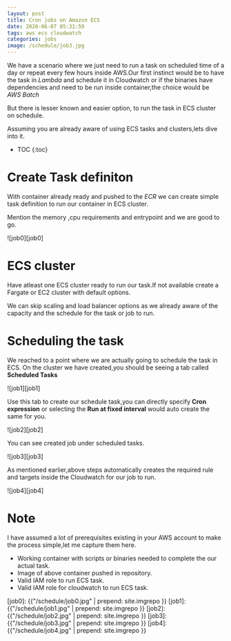 ```yaml
---
layout: post
title: Cron jobs on Amazon ECS
date: 2020-06-07 05:31:59
tags: aws ecs cloudwatch
categories: jobs
image: /schedule/job3.jpg
---
```


We have a scenario where we just need to run a task on scheduled time of a day or repeat every few hours inside AWS.Our first instinct would be to have the task in *Lambda* and schedule it in Cloudwatch or if the binaries have dependencies and need to be run inside container,the choice would be *AWS Batch*

But there is lesser known and easier option, to run the task in ECS cluster on schedule.

Assuming you are already aware of using ECS tasks and clusters,lets dive into it.

* TOC 
{:toc}


# Create Task definiton

With container already ready and pushed to the *ECR* we can create simple task definition to run our container in ECS cluster.

Mention the memory ,cpu requirements and entrypoint and we are good to go.
 

![job0][job0]


# ECS cluster

Have atleast one ECS cluster ready to run our task.If not available create a Fargate or EC2 cluster with default options.

We can skip scaling and load balancer options as we already aware of the capacity and the schedule for the task or job to run.

# Scheduling the task

We reached to a point where we are actually going to schedule the task in ECS. On the cluster we have created,you should be seeing a tab called **Scheduled Tasks**

![job1][job1]

Use this tab to create our schedule task,you can directly specify **Cron expression** or selecting the **Run at fixed interval** would auto create the same for you.

![job2][job2]

You can see created job under scheduled tasks.

![job3][job3]

As mentioned earlier,above steps automatically creates the required rule and targets inside the Cloudwatch for our job to run.

![job4][job4]

# Note

I have assumed a lot of prerequisites existing in your AWS account to make the process simple,let me capture them here.

- Working container with scripts or binaries needed to complete the our actual task.
- Image of above container pushed in repository.
- Valid IAM role to run ECS task.
- Valid IAM role for cloudwatch to run ECS task.



[job0]: {{"/schedule/job0.jpg" | prepend: site.imgrepo }}
[job1]: {{"/schedule/job1.jpg" | prepend: site.imgrepo }}
[job2]: {{"/schedule/job2.jpg" | prepend: site.imgrepo }}
[job3]: {{"/schedule/job3.jpg" | prepend: site.imgrepo }}
[job4]: {{"/schedule/job4.jpg" | prepend: site.imgrepo }}

